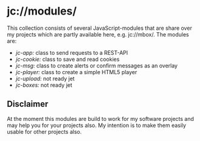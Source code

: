 # jc://modules/

This collection consists of several JavaScript-modules that are share over my projects which are partly available here, e.g. jc://mbox/. The modules are:

* _jc-app:_ class to send requests to a REST-API
* _jc-cookie:_ class to save and read cookies
* _jc-msg:_ class to create alerts or confirm messages as an overlay
* _jc-player:_ class to create a simple HTML5 player
* _jc-upload:_ not ready jet
* _jc-boxes:_ not ready jet

## Disclaimer

At the moment this modules are build to work for my software projects and may help you for your projects also. My intention is to make them easily usable for other projects also.
